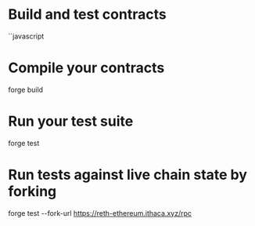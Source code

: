 # Build and test contracts
``javascript
# Compile your contracts
forge build
 
# Run your test suite
forge test
 
# Run tests against live chain state by forking
forge test --fork-url https://reth-ethereum.ithaca.xyz/rpc
```

